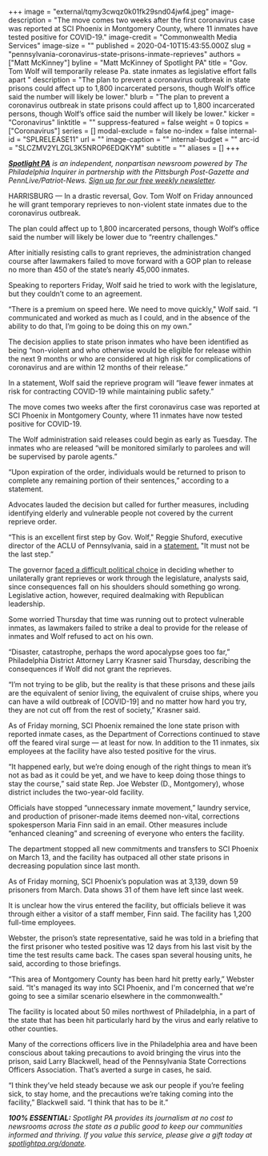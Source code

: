 +++
image = "external/tqmy3cwqz0k01fk29snd04jwf4.jpeg"
image-description = "The move comes two weeks after the first coronavirus case was reported at SCI Phoenix in Montgomery County, where 11 inmates have tested positive for COVID-19."
image-credit = "Commonwealth Media Services"
image-size = ""
published = 2020-04-10T15:43:55.000Z
slug = "pennsylvania-coronavirus-state-prisons-inmate-reprieves"
authors = ["Matt McKinney"]
byline = "Matt McKinney of Spotlight PA"
title = "Gov. Tom Wolf will temporarily release Pa. state inmates as legislative effort falls apart  "
description = "The plan to prevent a coronavirus outbreak in state prisons could affect up to 1,800 incarcerated persons, though Wolf’s office said the number will likely be lower."
blurb = "The plan to prevent a coronavirus outbreak in state prisons could affect up to 1,800 incarcerated persons, though Wolf’s office said the number will likely be lower."
kicker = "Coronavirus"
linktitle = ""
suppress-featured = false
weight = 0
topics = ["Coronavirus"]
series = []
modal-exclude = false
no-index = false
internal-id = "SPLRELEASE11"
url = ""
image-caption = ""
internal-budget = ""
arc-id = "SLCZMV2YLZGL3K5NROP6EDQKYM"
subtitle = ""
aliases = []
+++

<a href="https://www.spotlightpa.org/"><i><b>Spotlight PA</b></i></a><i> is an independent, nonpartisan newsroom powered by The Philadelphia Inquirer in partnership with the Pittsburgh Post-Gazette and PennLive/Patriot-News. </i><a href="https://www.spotlightpa.org/newsletters"><i>Sign up for our free weekly newsletter</i></a><i>.</i>

HARRISBURG — In a drastic reversal, Gov. Tom Wolf on Friday announced he will grant temporary reprieves to non-violent state inmates due to the coronavirus outbreak.

The plan could affect up to 1,800 incarcerated persons, though Wolf’s office said the number will likely be lower due to “reentry challenges."

After initially resisting calls to grant reprieves, the administration changed course after lawmakers failed to move forward with a GOP plan to release no more than 450 of the state’s nearly 45,000 inmates.

Speaking to reporters Friday, Wolf said he tried to work with the legislature, but they couldn’t come to an agreement.

“There is a premium on speed here. We need to move quickly," Wolf said. “I communicated and worked as much as I could, and in the absence of the ability to do that, I’m going to be doing this on my own.”

The decision applies to state prison inmates who have been identified as being “non-violent and who otherwise would be eligible for release within the next 9 months or who are considered at high risk for complications of coronavirus and are within 12 months of their release.”

In a statement, Wolf said the reprieve program will “leave fewer inmates at risk for contracting COVID-19 while maintaining public safety.”

The move comes two weeks after the first coronavirus case was reported at SCI Phoenix in Montgomery County, where 11 inmates have now tested positive for COVID-19.

<script src="https://www.spotlightpa.org/embed.js" async></script><div data-spl-embed-version="1" data-spl-src="https://www.spotlightpa.org/embeds/donate/"></div>



The Wolf administration said releases could begin as early as Tuesday. The inmates who are released “will be monitored similarly to parolees and will be supervised by parole agents.”

“Upon expiration of the order, individuals would be returned to prison to complete any remaining portion of their sentences,” according to a statement.

Advocates lauded the decision but called for further measures, including identifying elderly and vulnerable people not covered by the current reprieve order.

“This is an excellent first step by Gov. Wolf," Reggie Shuford, executive director of the ACLU of Pennsylvania, said in a <a href="http://statement.it/" target=_blank>statement.</a> "It must not be the last step.”

The governor <a href="https://www.spotlightpa.org/news/2020/04/pennsylvania-coronavirus-prison-releases-tom-wolf/" target=_blank>faced a difficult political choice</a> in deciding whether to unilaterally grant reprieves or work through the legislature, analysts said, since consequences fall on his shoulders should something go wrong. Legislative action, however, required dealmaking with Republican leadership.

Some worried Thursday that time was running out to protect vulnerable inmates, as lawmakers failed to strike a deal to provide for the release of inmates and Wolf refused to act on his own.

“Disaster, catastrophe, perhaps the word apocalypse goes too far,” Philadelphia District Attorney Larry Krasner said Thursday, describing the consequences if Wolf did not grant the reprieves.

“I’m not trying to be glib, but the reality is that these prisons and these jails are the equivalent of senior living, the equivalent of cruise ships, where you can have a wild outbreak of [COVID-19] and no matter how hard you try, they are not cut off from the rest of society,” Krasner said.

As of Friday morning, SCI Phoenix remained the lone state prison with reported inmate cases, as the Department of Corrections continued to stave off the feared viral surge — at least for now. In addition to the 11 inmates, six employees at the facility have also tested positive for the virus.

“It happened early, but we’re doing enough of the right things to mean it’s not as bad as it could be yet, and we have to keep doing those things to stay the course,” said state Rep. Joe Webster (D., Montgomery), whose district includes the two-year-old facility.

Officials have stopped “unnecessary inmate movement,” laundry service, and production of prisoner-made items deemed non-vital, corrections spokesperson Maria Finn said in an email. Other measures include “enhanced cleaning” and screening of everyone who enters the facility.

<script src="https://www.spotlightpa.org/embed.js" async></script><div data-spl-embed-version="1" data-spl-src="https://www.spotlightpa.org/embeds/newsletter/"></div>

The department stopped all new commitments and transfers to SCI Phoenix on March 13, and the facility has outpaced all other state prisons in decreasing population since last month.

As of Friday morning, SCI Phoenix’s population was at 3,139, down 59 prisoners from March. Data shows 31 of them have left since last week.

It is unclear how the virus entered the facility, but officials believe it was through either a visitor of a staff member, Finn said. The facility has 1,200 full-time employees.

Webster, the prison’s state representative, said he was told in a briefing that the first prisoner who tested positive was 12 days from his last visit by the time the test results came back. The cases span several housing units, he said, according to those briefings.

“This area of Montgomery County has been hard hit pretty early,” Webster said. “It's managed its way into SCI Phoenix, and I'm concerned that we're going to see a similar scenario elsewhere in the commonwealth.”

The facility is located about 50 miles northwest of Philadelphia, in a part of the state that has been hit particularly hard by the virus and early relative to other counties.

Many of the corrections officers live in the Philadelphia area and have been conscious about taking precautions to avoid bringing the virus into the prison, said Larry Blackwell, head of the Pennsylvania State Corrections Officers Association. That’s averted a surge in cases, he said.

“I think they’ve held steady because we ask our people if you’re feeling sick, to stay home, and the precautions we’re taking coming into the facility,” Blackwell said. “I think that has to be it.”

<i><b>100% ESSENTIAL:</b></i><i> Spotlight PA provides its journalism at no cost to newsrooms across the state as a public good to keep our communities informed and thriving. If you value this service, please give a gift today at </i><a href="https://www.spotlightpa.org/donate"><i>spotlightpa.org/donate</i></a><i>.</i>

<script src="https://www.spotlightpa.org/embed.js" async></script><div data-spl-embed-version="1" data-spl-src="https://www.spotlightpa.org/embeds/tips/?tip_text=Do%20you%20have%20a%20tip%20about%20%3Cb%3Ehow%20Pa.'s%20government%20is%20responding%20to%20the%20coronavirus%3C%2Fb%3E%3F%20Tell%20us."></div>
